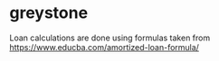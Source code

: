# greystone

Loan calculations are done using formulas taken from 
https://www.educba.com/amortized-loan-formula/